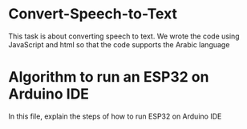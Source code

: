 # Convert-Speech-to-Text
This task is about converting speech to text. We wrote the code using JavaScript and html so that the code supports the Arabic language
# Algorithm to run an ESP32 on Arduino IDE
In this file, explain the steps of how to run ESP32 on Arduino IDE
